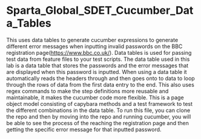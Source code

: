 # Sparta_Global_SDET_Cucumber_Data_Tables

This uses data tables to generate cucumber expressions to generate different error messages when inputting invalid passwords on the BBC registration page(https://www.bbc.co.uk/). Data tables is used for passing test data from feature files to your test scripts. The data table used in this lab is a data table that stores the passwords and the error messages that are displayed when this password is inputted. When using a data table it automatically reads the headers through and then goes onto to data to loop through the rows of data from the first data entry to the end. This also uses regex commands to make the step definitions more reusable and maintainable, it makes the cucumber code more flexible. This is a page object model consisting of capybara methods and a test framework to test the different combinations in the data table. To run this file, you can clone the repo and then by moving into the repo and running cucumber, you will be able to see the process of the reaching the registration page and then getting the specific error message for that inputted password.
